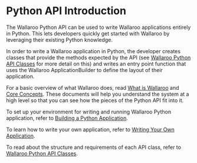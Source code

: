 # Python API Introduction

The Wallaroo Python API can be used to write Wallaroo applications entirely in Python. This lets developers quickly get started with Wallaroo by leveraging their existing Python knowledge.

In order to write a Wallaroo application in Python, the developer creates classes that provide the methods expected by the API (see [Wallaroo Python API Classes](api.md) for more detail on this) and writes an entry point function that uses the Wallaroo ApplicationBuilder to define the layout of their application.

For a basic overview of what Wallaroo does, read [What is Wallaroo](/getting-started/what-is-wallaroo.md) and [Core Concepts](/core-concepts/intro.md). These documents will help you understand the system at a high level so that you can see how the pieces of the Python API fit into it.

To set up your environment for writing and running Wallaroo Python application, refer to [Building a Python Application](building.md).

To learn how to write your own application, refer to [Writing Your Own Application](writing-your-own-application.md).

To read about the structure and requirements of each API class, refer to [Wallaroo Python API Classes](api.md).
